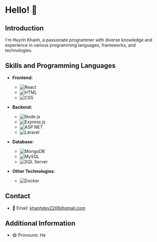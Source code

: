 # Hello! 👋

## Introduction

I'm Huynh Khanh, a passionate programmer with diverse knowledge and experience in various programming languages, frameworks, and technologies.

## Skills and Programming Languages

- **Frontend:**
  - ![React](https://img.shields.io/badge/React-61DAFB?style=for-the-badge&logo=react&logoColor=white)
  - ![HTML](https://img.shields.io/badge/HTML-E34F26?style=for-the-badge&logo=html5&logoColor=white)
  - ![CSS](https://img.shields.io/badge/CSS-1572B6?style=for-the-badge&logo=css3&logoColor=white)

- **Backend:**
  - ![Node.js](https://img.shields.io/badge/Node.js-43853D?style=for-the-badge&logo=node.js&logoColor=white)
  - ![Express.js](https://img.shields.io/badge/Express.js-000000?style=for-the-badge&logo=express&logoColor=white)
  - ![ASP.NET](https://img.shields.io/badge/ASP.NET-512BD4?style=for-the-badge&logo=.net&logoColor=white)
  - ![Laravel](https://img.shields.io/badge/Laravel-FF2D20?style=for-the-badge&logo=laravel&logoColor=white)

- **Database:**
  - ![MongoDB](https://img.shields.io/badge/MongoDB-47A248?style=for-the-badge&logo=mongodb&logoColor=white)
  - ![MySQL](https://img.shields.io/badge/MySQL-4479A1?style=for-the-badge&logo=mysql&logoColor=white)
  - ![SQL Server](https://img.shields.io/badge/SQL_Server-CC2927?style=for-the-badge&logo=microsoft-sql-server&logoColor=white)

- **Other Technologies:**
  - ![Docker](https://img.shields.io/badge/Docker-2496ED?style=for-the-badge&logo=docker&logoColor=white)

## Contact

- 📧 Email: khanhdev2206@gmail.com

## Additional Information

- 😄 Pronouns: He

